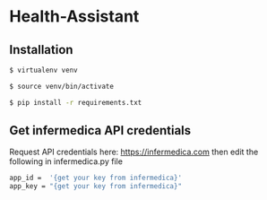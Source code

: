 # Health-Assistant


## Installation

```bash
$ virtualenv venv

$ source venv/bin/activate

$ pip install -r requirements.txt
```


## Get infermedica API credentials

Request API credentials here: https://infermedica.com then edit the following in infermedica.py file

```bash
app_id =  '{get your key from infermedica}'
app_key = "{get your key from infermedica}"
```